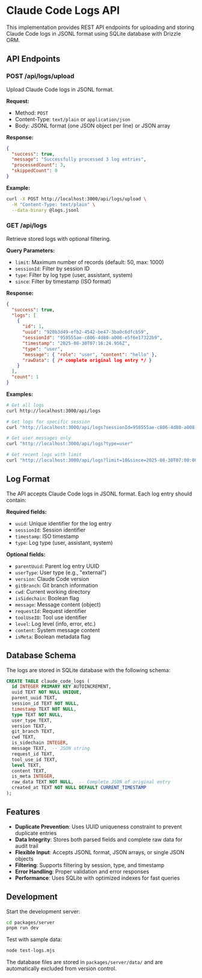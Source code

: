 # Claude Code Logs API

This implementation provides REST API endpoints for uploading and storing Claude Code logs in JSONL format using SQLite database with Drizzle ORM.

## API Endpoints

### POST /api/logs/upload

Upload Claude Code logs in JSONL format.

**Request:**
- Method: `POST`
- Content-Type: `text/plain` or `application/json`
- Body: JSONL format (one JSON object per line) or JSON array

**Response:**
```json
{
  "success": true,
  "message": "Successfully processed 3 log entries",
  "processedCount": 3,
  "skippedCount": 0
}
```

**Example:**
```bash
curl -X POST http://localhost:3000/api/logs/upload \
  -H "Content-Type: text/plain" \
  --data-binary @logs.jsonl
```

### GET /api/logs

Retrieve stored logs with optional filtering.

**Query Parameters:**
- `limit`: Maximum number of records (default: 50, max: 1000)
- `sessionId`: Filter by session ID
- `type`: Filter by log type (user, assistant, system)
- `since`: Filter by timestamp (ISO format)

**Response:**
```json
{
  "success": true,
  "logs": [
    {
      "id": 1,
      "uuid": "920b3d49-efb2-4542-be47-3ba0c6dfcb59",
      "sessionId": "958555ae-c806-4d80-a008-e5f6e17322b9",
      "timestamp": "2025-08-30T07:16:24.956Z",
      "type": "user",
      "message": { "role": "user", "content": "hello" },
      "rawData": { /* complete original log entry */ }
    }
  ],
  "count": 1
}
```

**Examples:**
```bash
# Get all logs
curl http://localhost:3000/api/logs

# Get logs for specific session
curl "http://localhost:3000/api/logs?sessionId=958555ae-c806-4d80-a008-e5f6e17322b9"

# Get user messages only
curl "http://localhost:3000/api/logs?type=user"

# Get recent logs with limit
curl "http://localhost:3000/api/logs?limit=10&since=2025-08-30T07:00:00Z"
```

## Log Format

The API accepts Claude Code logs in JSONL format. Each log entry should contain:

**Required fields:**
- `uuid`: Unique identifier for the log entry
- `sessionId`: Session identifier
- `timestamp`: ISO timestamp
- `type`: Log type (user, assistant, system)

**Optional fields:**
- `parentUuid`: Parent log entry UUID
- `userType`: User type (e.g., "external")
- `version`: Claude Code version
- `gitBranch`: Git branch information
- `cwd`: Current working directory
- `isSidechain`: Boolean flag
- `message`: Message content (object)
- `requestId`: Request identifier
- `toolUseID`: Tool use identifier
- `level`: Log level (info, error, etc.)
- `content`: System message content
- `isMeta`: Boolean metadata flag

## Database Schema

The logs are stored in SQLite database with the following schema:

```sql
CREATE TABLE claude_code_logs (
  id INTEGER PRIMARY KEY AUTOINCREMENT,
  uuid TEXT NOT NULL UNIQUE,
  parent_uuid TEXT,
  session_id TEXT NOT NULL,
  timestamp TEXT NOT NULL,
  type TEXT NOT NULL,
  user_type TEXT,
  version TEXT,
  git_branch TEXT,
  cwd TEXT,
  is_sidechain INTEGER,
  message TEXT,  -- JSON string
  request_id TEXT,
  tool_use_id TEXT,
  level TEXT,
  content TEXT,
  is_meta INTEGER,
  raw_data TEXT NOT NULL,  -- Complete JSON of original entry
  created_at TEXT NOT NULL DEFAULT CURRENT_TIMESTAMP
);
```

## Features

- **Duplicate Prevention**: Uses UUID uniqueness constraint to prevent duplicate entries
- **Data Integrity**: Stores both parsed fields and complete raw data for audit trail
- **Flexible Input**: Accepts JSONL format, JSON arrays, or single JSON objects
- **Filtering**: Supports filtering by session, type, and timestamp
- **Error Handling**: Proper validation and error responses
- **Performance**: Uses SQLite with optimized indexes for fast queries

## Development

Start the development server:
```bash
cd packages/server
pnpm run dev
```

Test with sample data:
```bash
node test-logs.mjs
```

The database files are stored in `packages/server/data/` and are automatically excluded from version control.